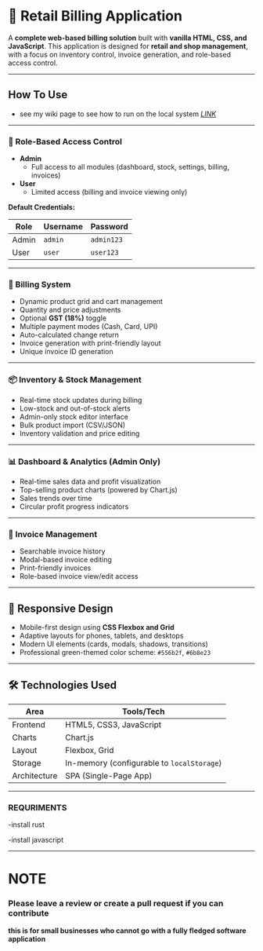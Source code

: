 # 🧾 Retail Billing Application

A **complete web-based billing solution** built with **vanilla HTML, CSS, and JavaScript**. This application is designed for **retail and shop management**, with a focus on inventory control, invoice generation, and role-based access control.

---

## How To Use 
- see my wiki page to see how to run on the local system [*LINK*](https://github.com/sairam-s0/billing-system/wiki)

  
---

### 🔐 Role-Based Access Control
- **Admin**
  - Full access to all modules (dashboard, stock, settings, billing, invoices)
- **User**
  - Limited access (billing and invoice viewing only)

**Default Credentials:**

| Role   | Username | Password  |
|--------|----------|-----------|
| Admin  | `admin`  | `admin123` |
| User   | `user`   | `user123`  |

---

### 🧾 Billing System
- Dynamic product grid and cart management
- Quantity and price adjustments
- Optional **GST (18%)** toggle
- Multiple payment modes (Cash, Card, UPI)
- Auto-calculated change return
- Invoice generation with print-friendly layout
- Unique invoice ID generation

---

### 📦 Inventory & Stock Management
- Real-time stock updates during billing
- Low-stock and out-of-stock alerts
- Admin-only stock editor interface
- Bulk product import (CSV/JSON)
- Inventory validation and price editing

---

### 📊 Dashboard & Analytics (Admin Only)
- Real-time sales data and profit visualization
- Top-selling product charts (powered by Chart.js)
- Sales trends over time
- Circular profit progress indicators

---

### 📁 Invoice Management
- Searchable invoice history
- Modal-based invoice editing
- Print-friendly invoices
- Role-based invoice view/edit access

---

## 📱 Responsive Design

- Mobile-first design using **CSS Flexbox and Grid**
- Adaptive layouts for phones, tablets, and desktops
- Modern UI elements (cards, modals, shadows, transitions)
- Professional green-themed color scheme: `#556b2f`, `#6b8e23`

---

## 🛠️ Technologies Used

| Area         | Tools/Tech             |
|--------------|------------------------|
| Frontend     | HTML5, CSS3, JavaScript |
| Charts       | Chart.js               |
| Layout       | Flexbox, Grid          |
| Storage      | In-memory (configurable to `localStorage`) |
| Architecture | SPA (Single-Page App)  |

---
### REQURIMENTS

-install rust

-install javascript

---
# NOTE

### Please leave a review or create a pull request if you can contribute 

**this is for small businesses who cannot go with a fully fledged software application**
